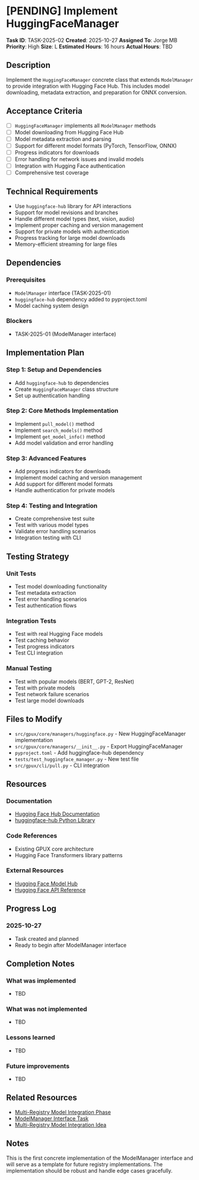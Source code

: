 # [PENDING] Implement HuggingFaceManager

**Task ID**: TASK-2025-02
**Created**: 2025-10-27
**Assigned To**: Jorge MB
**Priority**: High
**Size**: L
**Estimated Hours**: 16 hours
**Actual Hours**: TBD

## Description

Implement the `HuggingFaceManager` concrete class that extends `ModelManager` to provide integration with Hugging Face Hub. This includes model downloading, metadata extraction, and preparation for ONNX conversion.

## Acceptance Criteria

- [ ] `HuggingFaceManager` implements all `ModelManager` methods
- [ ] Model downloading from Hugging Face Hub
- [ ] Model metadata extraction and parsing
- [ ] Support for different model formats (PyTorch, TensorFlow, ONNX)
- [ ] Progress indicators for downloads
- [ ] Error handling for network issues and invalid models
- [ ] Integration with Hugging Face authentication
- [ ] Comprehensive test coverage

## Technical Requirements

- Use `huggingface-hub` library for API interactions
- Support for model revisions and branches
- Handle different model types (text, vision, audio)
- Implement proper caching and version management
- Support for private models with authentication
- Progress tracking for large model downloads
- Memory-efficient streaming for large files

## Dependencies

### Prerequisites
- `ModelManager` interface (TASK-2025-01)
- `huggingface-hub` dependency added to pyproject.toml
- Model caching system design

### Blockers
- TASK-2025-01 (ModelManager interface)

## Implementation Plan

### Step 1: Setup and Dependencies
- Add `huggingface-hub` to dependencies
- Create `HuggingFaceManager` class structure
- Set up authentication handling

### Step 2: Core Methods Implementation
- Implement `pull_model()` method
- Implement `search_models()` method
- Implement `get_model_info()` method
- Add model validation and error handling

### Step 3: Advanced Features
- Add progress indicators for downloads
- Implement model caching and version management
- Add support for different model formats
- Handle authentication for private models

### Step 4: Testing and Integration
- Create comprehensive test suite
- Test with various model types
- Validate error handling scenarios
- Integration testing with CLI

## Testing Strategy

### Unit Tests
- Test model downloading functionality
- Test metadata extraction
- Test error handling scenarios
- Test authentication flows

### Integration Tests
- Test with real Hugging Face models
- Test caching behavior
- Test progress indicators
- Test CLI integration

### Manual Testing
- Test with popular models (BERT, GPT-2, ResNet)
- Test with private models
- Test network failure scenarios
- Test large model downloads

## Files to Modify

- `src/gpux/core/managers/huggingface.py` - New HuggingFaceManager implementation
- `src/gpux/core/managers/__init__.py` - Export HuggingFaceManager
- `pyproject.toml` - Add huggingface-hub dependency
- `tests/test_huggingface_manager.py` - New test file
- `src/gpux/cli/pull.py` - CLI integration

## Resources

### Documentation
- [Hugging Face Hub Documentation](https://huggingface.co/docs/hub)
- [huggingface-hub Python Library](https://huggingface.co/docs/hub/adding-a-library)

### Code References
- Existing GPUX core architecture
- Hugging Face Transformers library patterns

### External Resources
- [Hugging Face Model Hub](https://huggingface.co/models)
- [Hugging Face API Reference](https://huggingface.co/docs/api-inference)

## Progress Log

### 2025-10-27
- Task created and planned
- Ready to begin after ModelManager interface

## Completion Notes

### What was implemented
- TBD

### What was not implemented
- TBD

### Lessons learned
- TBD

### Future improvements
- TBD

## Related Resources

- [Multi-Registry Model Integration Phase](../phases/current/multi-registry-phase-1.md)
- [ModelManager Interface Task](./model-manager-interface.md)
- [Multi-Registry Model Integration Idea](../../ideas/feature-requests/huggingface-integration.md)

## Notes

This is the first concrete implementation of the ModelManager interface and will serve as a template for future registry implementations. The implementation should be robust and handle edge cases gracefully.
